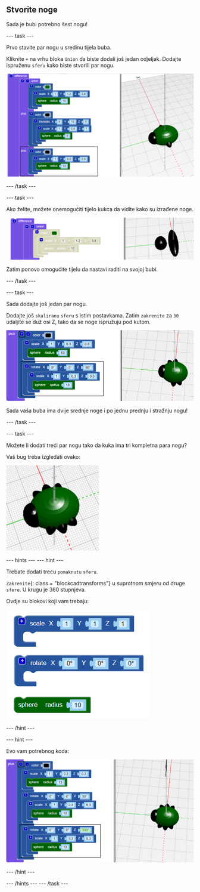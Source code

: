 ## Stvorite noge

Sada je bubi potrebno šest nogu!

--- task ---

Prvo stavite par nogu u sredinu tijela buba.

Kliknite `+` na vrhu bloka `Union` da biste dodali još jedan odjeljak. Dodajte ispruženu `sferu` kako biste stvorili par nogu.

![snimka zaslona](images/bug-legs-middle-annotated.png)

--- /task ---

--- task ---

Ako želite, možete onemogućiti tijelo kukca da vidite kako su izrađene noge.

![screenshot](images/bug-legs-disable.png)

Zatim ponovo omogućite tijelu da nastavi raditi na svojoj bubi.

--- /task ---

--- task ---

Sada dodajte još jedan par nogu.

Dodajte još `skaliranu` `sferu` s istim postavkama. Zatim `zakrenite` za `30` udaljite se duž osi Z, tako da se noge ispružuju pod kutom.

![screenshot](images/bug-legs-2-annotated.png)

Sada vaša buba ima dvije srednje noge i po jednu prednju i stražnju nogu!

--- /task ---

--- task ---

Možete li dodati treći par nogu tako da kuka ima tri kompletna para nogu?

Vaš bug treba izgledati ovako:

![screenshot](images/bug-finished.png)

--- hints --- --- hint ---

Trebate dodati treću `pomaknutu` `sferu`.

`Zakrenite`{: class = "blockcadtransforms"} u suprotnom smjeru od druge `sfere`. U krugu je 360 stupnjeva.

Ovdje su blokovi koji vam trebaju:

![screenshot](images/bug-legs-blocks.png)

--- /hint ---

--- hint ---

Evo vam potrebnog koda:

![screenshot](images/bug-legs-3-annotated.png)

--- /hint ---

--- /hints --- --- /task ---